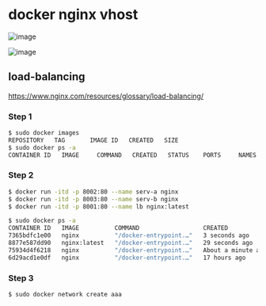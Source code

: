 # docker nginx vhost

![image](https://github.com/dhkdtld37/docker-nginx-vhost/assets/149128094/ff89e9ed-f3b4-450d-b409-25641c653a65)

![image](https://github.com/dhkdtld37/docker-nginx-vhost/assets/149128094/34b295d3-c24e-43bc-8148-62a68a677016)

## load-balancing

https://www.nginx.com/resources/glossary/load-balancing/

### Step 1

```bash
$ sudo docker images
REPOSITORY   TAG       IMAGE ID   CREATED   SIZE
$ sudo docker ps -a
CONTAINER ID   IMAGE     COMMAND   CREATED   STATUS    PORTS     NAMES
```

### Step 2

```bash
$ docker run -itd -p 8002:80 --name serv-a nginx
$ docker run -itd -p 8003:80 --name serv-b nginx
$ docker run -itd -p 8001:80 --name lb nginx:latest

$ sudo docker ps -a
CONTAINER ID   IMAGE          COMMAND                  CREATED              STATUS              PORTS                  NAMES
7365bdfc1e00   nginx          "/docker-entrypoint.…"   3 seconds ago        Up 3 seconds        0.0.0.0:8003->80/tcp   serv-b
8877e587dd90   nginx:latest   "/docker-entrypoint.…"   29 seconds ago       Up 29 seconds       0.0.0.0:8001->80/tcp   lb
75934d4f6218   nginx          "/docker-entrypoint.…"   About a minute ago   Up About a minute   0.0.0.0:8002->80/tcp   serv-a
6d29acd1e0df   nginx          "/docker-entrypoint.…"   17 hours ago         Up 17 hours         0.0.0.0:9055->80/tcp   BlogDockerHub
```

### Step 3

```bash
$ sudo docker network create aaa
